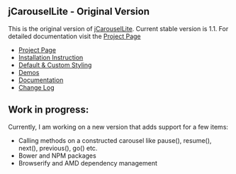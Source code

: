 ## jCarouselLite - Original Version

This is the original version of [jCarouselLite](http://www.gmarwaha.com/jquery/jcarousellite/).
Current stable version is 1.1.
For detailed documentation visit the [Project Page](http://www.gmarwaha.com/jquery/jcarousellite/)

* [Project Page](http://www.gmarwaha.com/jquery/jcarousellite/)
* [Installation Instruction](http://www.gmarwaha.com/jquery/jcarousellite/installation.php)
* [Default & Custom Styling](http://www.gmarwaha.com/jquery/jcarousellite/styling.php)
* [Demos](http://www.gmarwaha.com/jquery/jcarousellite/demo.php)
* [Documentation](http://www.gmarwaha.com/jquery/jcarousellite/documentation.php)
* [Change Log](http://www.gmarwaha.com/jquery/jcarousellite/change-log.php)

## Work in progress:

Currently, I am working on a new version that adds support for a few items:
* Calling methods on a constructed carousel like pause(), resume(), next(), previous(), go() etc.
* Bower and NPM packages
* Browserify and AMD dependency management